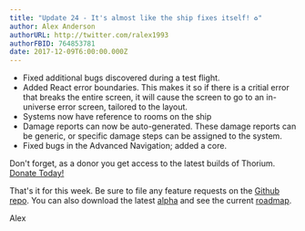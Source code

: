 ```yaml
---
title: "Update 24 - It's almost like the ship fixes itself! ♻️"
author: Alex Anderson
authorURL: http://twitter.com/ralex1993
authorFBID: 764853781
date: 2017-12-09T6:00:00.000Z
---
```


- Fixed additional bugs discovered during a test flight.
- Added React error boundaries. This makes it so if there is a critial error that breaks the entire screen, it will cause the screen to go to an in-universe error screen, tailored to the layout.
- Systems now have reference to rooms on the ship
- Damage reports can now be auto-generated. These damage reports can be generic, or specific damage steps can be assigned to the system.
- Fixed bugs in the Advanced Navigation; added a core.

Don't forget, as a donor you get access to the latest builds of Thorium. [Donate Today!](/en/donate)

That's it for this week. Be sure to file any feature requests on the [Github repo](https://github.com/Thorium-Sim/thorium/issues). You can also download the latest [alpha](https://github.com/Thorium-Sim/thorium/releases) and see the current [roadmap](https://github.com/Thorium-Sim/thorium/projects/2).

Alex
